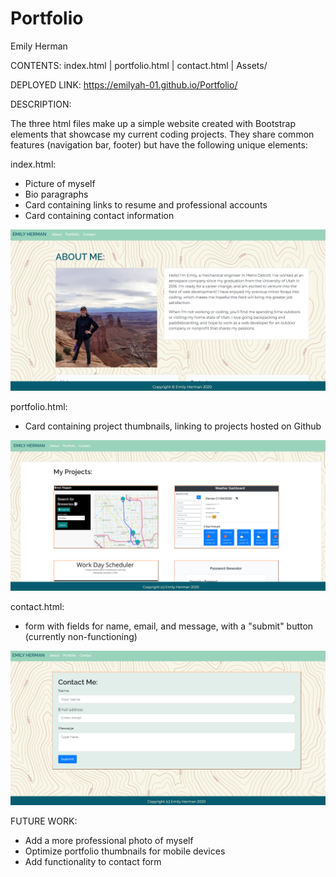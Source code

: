 # Portfolio

Emily Herman 

CONTENTS:
index.html
| portfolio.html
| contact.html
| Assets/

DEPLOYED LINK: https://emilyah-01.github.io/Portfolio/

DESCRIPTION:

The three html files make up a simple website created with Bootstrap elements that showcase my current coding projects. They share common features (navigation bar, footer) but have the following unique elements:

index.html:
- Picture of myself
- Bio paragraphs
- Card containing links to resume and professional accounts
- Card containing contact information

![See Assets folder](Assets/index.png?raw=true)

portfolio.html:
- Card containing project thumbnails, linking to projects hosted on Github

![See Assets folder](Assets/portfolio.png?raw=true)

contact.html:
- form with fields for name, email, and message, with a "submit" button (currently non-functioning)

![See Assets folder](Assets/contact.png?raw=true)

FUTURE WORK:
- Add a more professional photo of myself
- Optimize portfolio thumbnails for mobile devices 
- Add functionality to contact form
